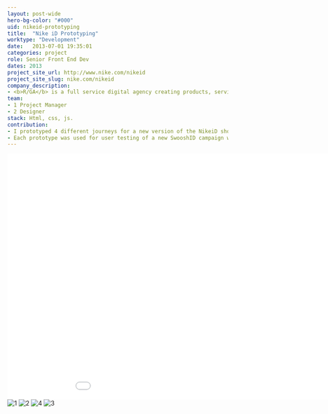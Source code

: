 ```yaml
---
layout: post-wide
hero-bg-color: "#000"
uid: nikeid-prototyping
title:  "Nike iD Prototyping"
worktype: "Development"
date:   2013-07-01 19:35:01
categories: project
role: Senior Front End Dev
dates: 2013
project_site_url: http://www.nike.com/nikeid
project_site_slug: nike.com/nikeid
company_description:
- <b>R/GA</b> is a full service digital agency creating products, services and communications to help grow client's businesses in the connected age.
team:
- 1 Project Manager
- 2 Designer
stack: Html, css, js.
contribution:
- I prototyped 4 different journeys for a new version of the NikeiD shoe builder.
- Each prototype was used for user testing of a new SwooshID campaign where you by limiting the customization choices, you'd be able to receive to receive your product in 3 days rather than 6 weeks.
---
```


<div class="showcase ">
  <iframe src="//player.vimeo.com/video/75174649" width="1000" height="560" frameborder="0"> </iframe>
  <img src="/img/nikeid-prototyping/1.jpg" alt="1">
  <img src="/img/nikeid-prototyping/2.jpg" alt="2">
  <img src="/img/nikeid-prototyping/4.jpg" alt="4">
  <img src="/img/nikeid-prototyping/3.jpg" alt="3">
</div>
